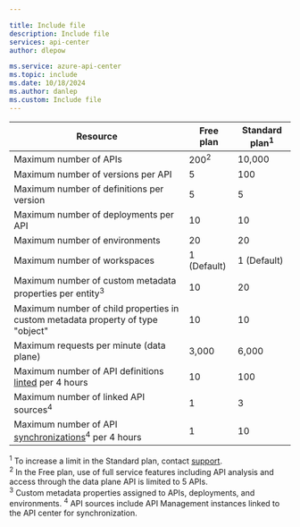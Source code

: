 ```yaml
---

title: Include file
description: Include file
services: api-center
author: dlepow

ms.service: azure-api-center
ms.topic: include
ms.date: 10/18/2024
ms.author: danlep
ms.custom: Include file
---
```


| Resource | Free plan | Standard plan<sup>1</sup> |
| ---------------------------------------------------------------------- | -------------------------- |-------------|
| Maximum number of APIs | 200<sup>2</sup> |  10,000 |
| Maximum number of versions per API | 5 | 100 |
| Maximum number of definitions per version | 5  | 5 |
| Maximum number of deployments per API | 10 | 10 |
| Maximum number of environments | 20 | 20 |
| Maximum number of workspaces  | 1 (Default) | 1 (Default) |
| Maximum number of custom metadata properties per entity<sup>3</sup> | 10 | 20 |
| Maximum number of child properties in custom metadata property of type "object" | 10 |10 | 
| Maximum requests per minute (data plane) | 3,000 | 6,000  |
| Maximum number of API definitions [linted](../enable-managed-api-analysis-linting.md) per 4 hours | 10 | 100  |
| Maximum number of linked API sources<sup>4</sup> | 1  |  3 |
| Maximum number of API [synchronizations](../synchronize-api-management-apis.md)<sup>4</sup> per 4 hours | 1 | 10  |

<sup>1</sup> To increase a limit in the Standard plan, contact [support](https://azure.microsoft.com/support/options/).<br/>
<sup>2</sup> In the Free plan, use of full service features including API analysis and access through the data plane API is limited to 5 APIs.<br/>
<sup>3</sup> Custom metadata properties assigned to APIs, deployments, and environments.
<sup>4</sup> API sources include API Management instances linked to the API center for synchronization.
